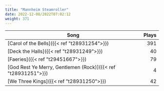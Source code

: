 ```yaml
---
title: "Mannheim Steamroller"
date: 2022-12-08/2022T07:02:12
weight: 371
---
```




 Song | Plays 
----- | -----:
[Carol of the Bells]({{< ref "t28931254">}}) | 391
[Deck the Halls]({{< ref "t28931249">}}) | 40
[Faeries]({{< ref "t29451667">}}) | 79
[God Rest Ye Merry, Gentlemen (Rock)]({{< ref "t28931251">}}) | 4
[We Three Kings]({{< ref "t28931250">}}) | 42
